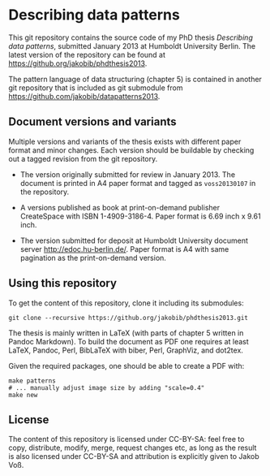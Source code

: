 # Describing data patterns

This git repository contains the source code of my PhD thesis *Describing data
patterns*, submitted January 2013 at Humboldt University Berlin. The latest
version of the repository can be found at
<https://github.org/jakobib/phdthesis2013>.

The pattern language of data structuring (chapter 5) is contained in another
git repository that is included as git submodule from
<https://github.com/jakobib/datapatterns2013>.

## Document versions and variants

Multiple versions and variants of the thesis exists with different paper format
and minor changes. Each version should be buildable by checking out a tagged
revision from the git repository.

* The version originally submitted for review in January 2013. The document
  is printed in A4 paper format and tagged as `voss20130107` in the repository.

* A versions published as book at print-on-demand publisher CreateSpace with
  ISBN 1-4909-3186-4. Paper format is 6.69 inch x 9.61 inch.

* The version submitted for deposit at Humboldt University document server
  <http://edoc.hu-berlin.de/>. Paper format is A4 with same pagination as
  the print-on-demand version.

## Using this repository

To get the content of this repository, clone it including its submodules:

    git clone --recursive https://github.org/jakobib/phdthesis2013.git

The thesis is mainly written in LaTeX (with parts of chapter 5 written in
Pandoc Markdown). To build the document as PDF one requires at least LaTeX,
Pandoc, Perl, BibLaTeX with biber, Perl, GraphViz, and dot2tex.

Given the required packages, one should be able to create a PDF with:

    make patterns
    # ... manually adjust image size by adding "scale=0.4"
    make new

## License

The content of this repository is licensed under CC-BY-SA: feel free to copy,
distribute, modify, merge, request changes etc, as long as the result is also
licensed under CC-BY-SA and attribution is explicitly given to Jakob Voß.
